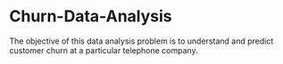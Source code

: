 # Churn-Data-Analysis
The objective of this data analysis problem is to understand and predict customer churn at a particular telephone company.
